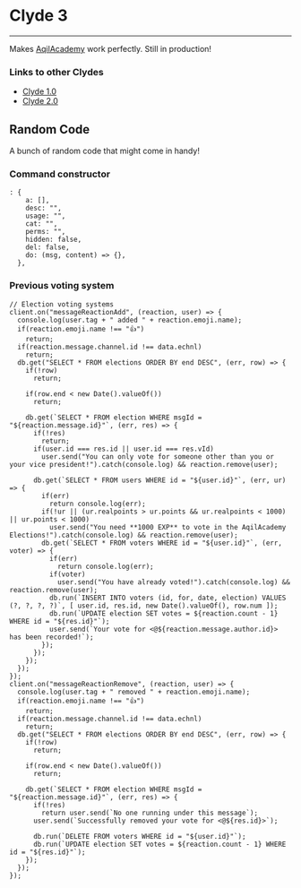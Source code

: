 # Clyde 3
-----------------------------------------------------------
Makes [AqilAcademy][aa] work perfectly. Still in production!

### Links to other Clydes
- [Clyde 1.0][c]
- [Clyde 2.0][c2]

## Random Code
A bunch of random code that might come in handy!

### Command constructor
```
: {
    a: [],
    desc: "",
    usage: "",
    cat: "",
    perms: "",
    hidden: false,
    del: false,
    do: (msg, content) => {},
  },
```

### Previous voting system
```
// Election voting systems
client.on("messageReactionAdd", (reaction, user) => {
  console.log(user.tag + " added " + reaction.emoji.name);
  if(reaction.emoji.name !== "👍")
    return;
  if(reaction.message.channel.id !== data.echnl)
    return;
  db.get("SELECT * FROM elections ORDER BY end DESC", (err, row) => {
    if(!row)
      return;
    
    if(row.end < new Date().valueOf())
      return;
    
    db.get(`SELECT * FROM election WHERE msgId = "${reaction.message.id}"`, (err, res) => {
      if(!res)
        return;
      if(user.id === res.id || user.id === res.vId)
        user.send("You can only vote for someone other than you or your vice president!").catch(console.log) && reaction.remove(user);
      
      db.get(`SELECT * FROM users WHERE id = "${user.id}"`, (err, ur) => {
        if(err)
          return console.log(err);
        if(!ur || (ur.realpoints > ur.points && ur.realpoints < 1000) || ur.points < 1000)
          user.send("You need **1000 EXP** to vote in the AqilAcademy Elections!").catch(console.log) && reaction.remove(user);
        db.get(`SELECT * FROM voters WHERE id = "${user.id}"`, (err, voter) => {
          if(err)
            return console.log(err);
          if(voter)
            user.send("You have already voted!").catch(console.log) && reaction.remove(user);
          db.run(`INSERT INTO voters (id, for, date, election) VALUES (?, ?, ?, ?)`, [ user.id, res.id, new Date().valueOf(), row.num ]);
          db.run(`UPDATE election SET votes = ${reaction.count - 1} WHERE id = "${res.id}"`);
          user.send(`Your vote for <@${reaction.message.author.id}> has been recorded!`);
        });
      });
    });
  });
});
client.on("messageReactionRemove", (reaction, user) => {
  console.log(user.tag + " removed " + reaction.emoji.name);
  if(reaction.emoji.name !== "👍")
    return;
  if(reaction.message.channel.id !== data.echnl)
    return;
  db.get("SELECT * FROM elections ORDER BY end DESC", (err, row) => {
    if(!row)
      return;
    
    if(row.end < new Date().valueOf())
      return;
    
    db.get(`SELECT * FROM election WHERE msgId = "${reaction.message.id}"`, (err, res) => {
      if(!res)
        return user.send(`No one running under this message`);
      user.send(`Successfully removed your vote for <@${res.id}>`);
      
      db.run(`DELETE FROM voters WHERE id = "${user.id}"`);
      db.run(`UPDATE election SET votes = ${reaction.count - 1} WHERE id = "${res.id}"`);
    });
  });
});
```

[c]: https://github.com/ShadowKA/AqilAcademy-bot "Clyde Repository"
[c2]: https://glitch.com/edit/#!/clyde-backup "Clyde 2.0"
[aa]: https://discord.gg/285cj7j "AqilAcademy"